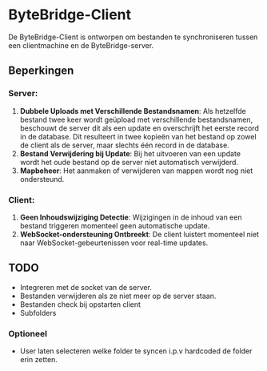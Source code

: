 # ByteBridge-Client
De ByteBridge-Client is ontworpen om bestanden te synchroniseren tussen een clientmachine en de ByteBridge-server.

## Beperkingen

### Server:
1. **Dubbele Uploads met Verschillende Bestandsnamen**: Als hetzelfde bestand twee keer wordt geüpload met verschillende bestandsnamen, beschouwt de server dit als een update en overschrijft het eerste record in de database. Dit resulteert in twee kopieën van het bestand op zowel de client als de server, maar slechts één record in de database.
2. **Bestand Verwijdering bij Update**: Bij het uitvoeren van een update wordt het oude bestand op de server niet automatisch verwijderd.
3. **Mapbeheer**: Het aanmaken of verwijderen van mappen wordt nog niet ondersteund.

### Client:
1. **Geen Inhoudswijziging Detectie**: Wijzigingen in de inhoud van een bestand triggeren momenteel geen automatische update.
2. **WebSocket-ondersteuning Ontbreekt**: De client luistert momenteel niet naar WebSocket-gebeurtenissen voor real-time updates.


## TODO

- Integreren met de socket van de server.
- Bestanden verwijderen als ze niet meer op de server staan.
- Bestanden check bij opstarten client
- Subfolders
  
### Optioneel

- User laten selecteren welke folder te syncen i.p.v hardcoded de folder erin zetten.
